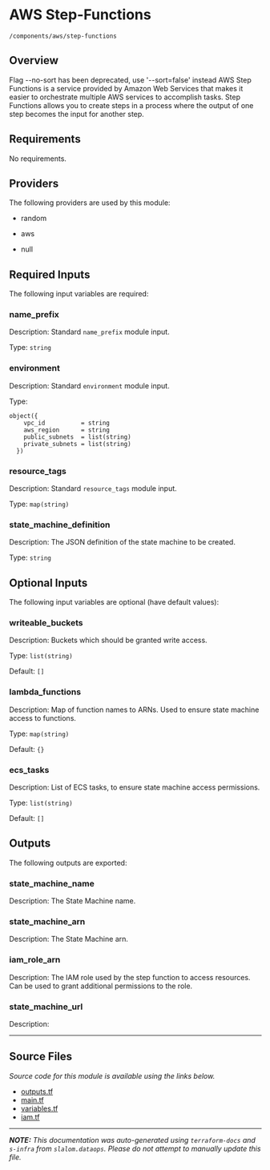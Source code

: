 
# AWS Step-Functions

`/components/aws/step-functions`

## Overview


Flag --no-sort has been deprecated, use '--sort=false' instead
AWS Step Functions is a service provided by Amazon Web Services that makes it easier to orchestrate multiple AWS services
to accomplish tasks. Step Functions allows you to create steps in a process where the output of one step becomes the input
for another step.

## Requirements

No requirements.

## Providers

The following providers are used by this module:

- random

- aws

- null

## Required Inputs

The following input variables are required:

### name\_prefix

Description: Standard `name_prefix` module input.

Type: `string`

### environment

Description: Standard `environment` module input.

Type:

```hcl
object({
    vpc_id          = string
    aws_region      = string
    public_subnets  = list(string)
    private_subnets = list(string)
  })
```

### resource\_tags

Description: Standard `resource_tags` module input.

Type: `map(string)`

### state\_machine\_definition

Description: The JSON definition of the state machine to be created.

Type: `string`

## Optional Inputs

The following input variables are optional (have default values):

### writeable\_buckets

Description: Buckets which should be granted write access.

Type: `list(string)`

Default: `[]`

### lambda\_functions

Description: Map of function names to ARNs. Used to ensure state machine access to functions.

Type: `map(string)`

Default: `{}`

### ecs\_tasks

Description: List of ECS tasks, to ensure state machine access permissions.

Type: `list(string)`

Default: `[]`

## Outputs

The following outputs are exported:

### state\_machine\_name

Description: The State Machine name.

### state\_machine\_arn

Description: The State Machine arn.

### iam\_role\_arn

Description: The IAM role used by the step function to access resources. Can be used to grant
additional permissions to the role.

### state\_machine\_url

Description:

---------------------

## Source Files

_Source code for this module is available using the links below._

* [outputs.tf](https://github.com/slalom-ggp/dataops-infra/tree/main//components/aws/step-functions/outputs.tf)
* [main.tf](https://github.com/slalom-ggp/dataops-infra/tree/main//components/aws/step-functions/main.tf)
* [variables.tf](https://github.com/slalom-ggp/dataops-infra/tree/main//components/aws/step-functions/variables.tf)
* [iam.tf](https://github.com/slalom-ggp/dataops-infra/tree/main//components/aws/step-functions/iam.tf)

---------------------

_**NOTE:** This documentation was auto-generated using
`terraform-docs` and `s-infra` from `slalom.dataops`.
Please do not attempt to manually update this file._
